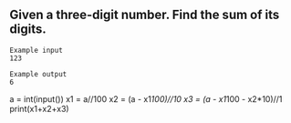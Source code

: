 ## Given a three-digit number. Find the sum of its digits.

```
Example input
123

Example output
6

```
a = int(input())
x1 = a//100
x2 = (a - x1*100)//10
x3 = (a - x1*100 - x2*10)//1
print(x1+x2+x3)
